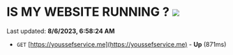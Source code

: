 # IS MY WEBSITE RUNNING ? [![](https://img.shields.io/static/v1?label=Sponsor&message=%E2%9D%A4&logo=GitHub&color=%23fe8e86)](https://github.com/sponsors/<username>)

Last updated: **8/6/2023, 6:58:24 AM**

- `GET` [https://youssefservice.me](https://youssefservice.me) - **Up** (871ms)
